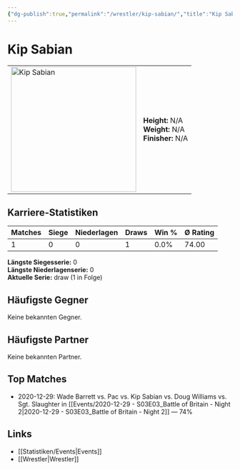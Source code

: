 ```yaml
---
{"dg-publish":true,"permalink":"/wrestler/kip-sabian/","title":"Kip Sabian","tags":["wrestler"],"noteIcon":""}
---
```



# Kip Sabian

<table>
        <tr>
        <td><img src="https://github.com/CptSpaulding1980/choke-slam-wrestling/releases/download/images/Kip_Sabian.png" width="280" alt="Kip Sabian"></td>
        <td>
        <b>Height:</b> N/A<br>
        <b>Weight:</b> N/A<br>
        <b>Finisher:</b> N/A<br>
        </td>
        </tr>
        </table>
        
## Karriere-Statistiken

| Matches | Siege | Niederlagen | Draws | Win % | Ø Rating |
|---------|-------|-------------|-------|-------|-----------|
| 1 | 0 | 0 | 1 | 0.0% | 74.00 |

**Längste Siegesserie:** 0<br>**Längste Niederlagenserie:** 0<br>**Aktuelle Serie:** draw (1 in Folge)


## Häufigste Gegner
Keine bekannten Gegner.

## Häufigste Partner
Keine bekannten Partner.

## Top Matches
- 2020-12-29: Wade Barrett vs. Pac vs. Kip Sabian vs. Doug Williams vs. Sgt. Slaughter in [[Events/2020-12-29 - S03E03_Battle of Britain - Night 2\|2020-12-29 - S03E03_Battle of Britain - Night 2]] — 74%

## Links
- [[Statistiken/Events\|Events]]
- [[Wrestler\|Wrestler]]
